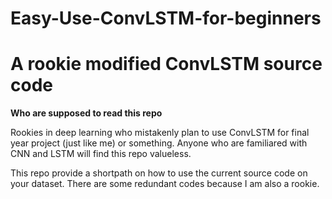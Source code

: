 # Easy-Use-ConvLSTM-for-beginners
# A rookie modified ConvLSTM source code

**Who are supposed to read this repo**

Rookies in deep learning who mistakenly plan to use ConvLSTM for final year project (just like me) or something. Anyone who are familiared with CNN and LSTM will find this repo valueless.

This repo provide a shortpath on how to use the current source code on your dataset. There are some redundant codes because I am also a rookie.
